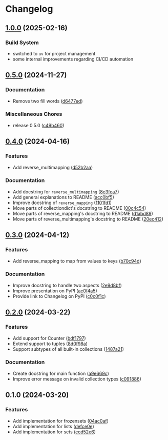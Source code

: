 # Changelog

## [1.0.0](https://github.com/MaxG87/collectiondict/compare/v0.5.0...v1.0.0) (2025-02-16)


### Build System

* switched to `uv` for project management
* some internal improvements regarding CI/CD automation

## [0.5.0](https://github.com/MaxG87/collectiondict/compare/v0.4.0...v0.5.0) (2024-11-27)


### Documentation

* Remove two fill words ([d6477ed](https://github.com/MaxG87/collectiondict/commit/d6477ed4ace223e3b42f069e7f32cf3c793bd8ee))


### Miscellaneous Chores

* release 0.5.0 ([c49b460](https://github.com/MaxG87/collectiondict/commit/c49b46035b32822c74dccaba66f028d791eed4d3))

## [0.4.0](https://github.com/MaxG87/collectiondict/compare/v0.3.0...v0.4.0) (2024-04-16)


### Features

* Add reverse_multimapping ([d52b2aa](https://github.com/MaxG87/collectiondict/commit/d52b2aa096754104171be0bc96eefadad8f042fc))


### Documentation

* Add docstring for `reverse_multimapping` ([8e3fea7](https://github.com/MaxG87/collectiondict/commit/8e3fea775bb3478cc43f5c4236982d742c33d667))
* Add general explanations to README ([acc0bf5](https://github.com/MaxG87/collectiondict/commit/acc0bf5ac0e54aa9c05799738afb7b668dba9ee6))
* Improve docstring of `reverse_mapping` ([1101fd1](https://github.com/MaxG87/collectiondict/commit/1101fd13ee3e5ed452604eb584b234223c03c050))
* Move parts of collectiondict's docstring to README ([00c4c54](https://github.com/MaxG87/collectiondict/commit/00c4c54461ae717c51080b85f4090d8b872602db))
* Move parts of reverse_mapping's docstring to README ([d1abd89](https://github.com/MaxG87/collectiondict/commit/d1abd8965545386b36a60a32b17cde5333d6fe0d))
* Move parts of reverse_multimapping's docstring to README ([20ec412](https://github.com/MaxG87/collectiondict/commit/20ec41287739ec0b87f93d9b28c781bde9f375c4))

## [0.3.0](https://github.com/MaxG87/collectiondict/compare/v0.2.0...v0.3.0) (2024-04-12)


### Features

* Add reverse_mapping to map from values to keys ([b70c94d](https://github.com/MaxG87/collectiondict/commit/b70c94de0947e85cb49b41ce76f23b48dffb7099))


### Documentation

* Improve docstring to handle two aspects ([2e9d8bf](https://github.com/MaxG87/collectiondict/commit/2e9d8bf5e00e6e2d938e60cb465ae373f8b729ca))
* Improve presentation on PyPI ([ac0f4a5](https://github.com/MaxG87/collectiondict/commit/ac0f4a55a8ddccca2abd5d4efefb69f48b32cfb3))
* Provide link to Changelog on PyPI ([c0c0f1c](https://github.com/MaxG87/collectiondict/commit/c0c0f1c8369ce8c7041d798c06de258551c1f60c))

## [0.2.0](https://github.com/MaxG87/collectiondict/compare/v0.1.0...v0.2.0) (2024-03-22)


### Features

* Add support for Counter ([bdf1797](https://github.com/MaxG87/collectiondict/commit/bdf1797e8ef92b8066db5de4e0573f3233e86999))
* Extend support to tuples ([8d0f98a](https://github.com/MaxG87/collectiondict/commit/8d0f98aa5ff0ff1bbb821f4a54379fe0154a98d9))
* Support subtypes of all built-in collections ([1487a21](https://github.com/MaxG87/collectiondict/commit/1487a21a3671074d7f773eef703c3b783fec742a))


### Documentation

* Create docstring for main function ([a9e669c](https://github.com/MaxG87/collectiondict/commit/a9e669c6743b0505516ce7f934a52e9b1f0e1716))
* Improve error message on invalid collection types ([c091886](https://github.com/MaxG87/collectiondict/commit/c091886332923fb08f518abd70b39273ef326732))

## 0.1.0 (2024-03-20)


### Features

* Add implementation for frozensets ([04ac0af](https://github.com/MaxG87/collectiondict/commit/04ac0afa64504e0767e56aa67363aea10a614444))
* Add implementation for lists ([defce0e](https://github.com/MaxG87/collectiondict/commit/defce0e3ecad4f6ef6e7ecd14fc2200d694e70db))
* Add implementation for sets ([ccd52e6](https://github.com/MaxG87/collectiondict/commit/ccd52e637c0f0c5d3d820cac30fb2886a31ada47))
